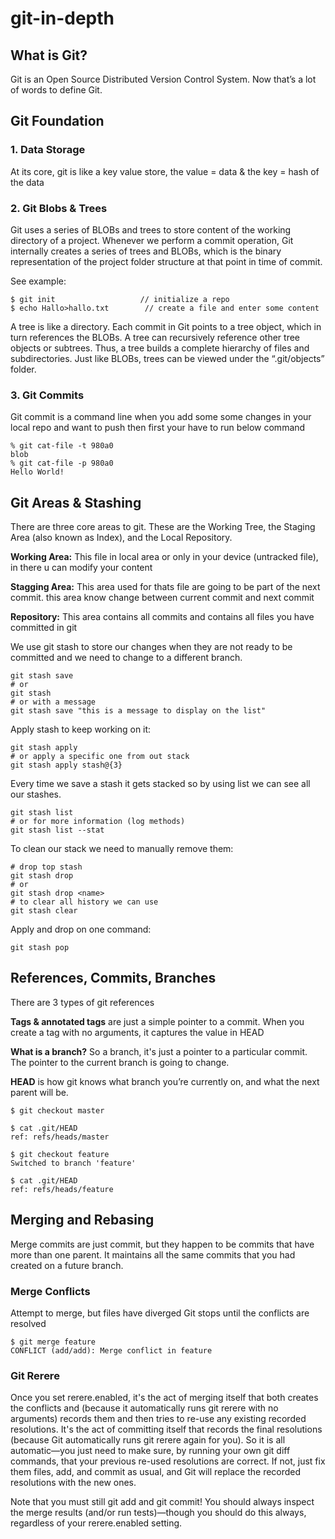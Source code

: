 # git-in-depth

## What is Git?
Git is an Open Source Distributed Version Control System. Now that’s a lot of words to define Git.

## Git Foundation

### 1. Data Storage
At its core, git is like a key value store, the value = data & the key = hash of the data

### 2. Git Blobs & Trees
Git uses a series of BLOBs and trees to store content of the working directory of a project. Whenever we perform a commit operation, Git internally creates a series of trees and BLOBs, which is the binary representation of the project folder structure at that point in time of commit.

See example:
```
$ git init                   // initialize a repo
$ echo Hallo>hallo.txt        // create a file and enter some content
```

A tree is like a directory. Each commit in Git points to a tree object, which in turn references the BLOBs. A tree can recursively reference other tree objects or subtrees. Thus, a tree builds a complete hierarchy of files and subdirectories. Just like BLOBs, trees can be viewed under the “.git/objects” folder.

### 3. Git Commits
Git commit is a command line when you add some some changes in your local repo and want to push then first your have to run below command

```
% git cat-file -t 980a0
blob
% git cat-file -p 980a0
Hello World!
```

## Git Areas & Stashing
There are three core areas to git. These are the Working Tree, the Staging Area (also known as Index), and the Local Repository.

**Working Area:**
This file in local area or only in your device (untracked file), in there u can modify your content

**Stagging Area:**
This area used for thats file are going to be part of the next commit. this area know change between current commit and next commit

**Repository:**
This area contains all commits and contains all files you have committed in git

We use git stash to store our changes when they are not ready to be committed and we need to change to a different branch.
```
git stash save
# or
git stash
# or with a message
git stash save "this is a message to display on the list"
```

Apply stash to keep working on it:
```
git stash apply
# or apply a specific one from out stack
git stash apply stash@{3}
```
Every time we save a stash it gets stacked so by using list we can see all our stashes.
```
git stash list
# or for more information (log methods)
git stash list --stat
```
To clean our stack we need to manually remove them:
```
# drop top stash
git stash drop
# or
git stash drop <name>
# to clear all history we can use
git stash clear
```
Apply and drop on one command:
```
git stash pop
```

## References, Commits, Branches
There are 3 types of git references

**Tags & annotated tags**
are just a simple pointer to a commit. When you create a tag with no arguments, it captures the value in HEAD

**What is a branch?** 
So a branch, it's just a pointer to a particular commit. The pointer to the current branch is going to change.

**HEAD** 
is how git knows what branch you’re currently on, and what the next parent will be.
```
$ git checkout master
```
```
$ cat .git/HEAD
ref: refs/heads/master
```
```
$ git checkout feature
Switched to branch 'feature'
```
```
$ cat .git/HEAD
ref: refs/heads/feature
```

## Merging and Rebasing
Merge commits are just commit, but they happen to be commits that have more than one parent. It maintains all the same commits that you had created on a future branch.

### Merge Conflicts
Attempt to merge, but files have diverged
Git stops until the conflicts are resolved
```
$ git merge feature
CONFLICT (add/add): Merge conflict in feature
```
### Git Rerere
Once you set rerere.enabled, it's the act of merging itself that both creates the conflicts and (because it automatically runs git rerere with no arguments) records them and then tries to re-use any existing recorded resolutions. It's the act of committing itself that records the final resolutions (because Git automatically runs git rerere again for you). So it is all automatic—you just need to make sure, by running your own git diff commands, that your previous re-used resolutions are correct. If not, just fix them files, add, and commit as usual, and Git will replace the recorded resolutions with the new ones.

Note that you must still git add and git commit! You should always inspect the merge results (and/or run tests)—though you should do this always, regardless of your rerere.enabled setting.




